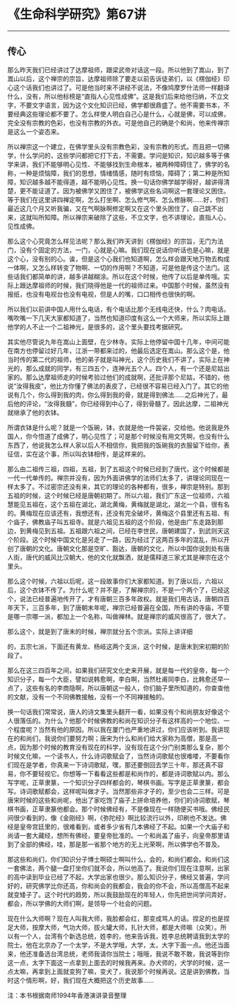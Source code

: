# 《生命科学研究》第67讲

------

## 传心

那么昨天我们已经讲过了达摩祖师，跟梁武帝对话这一段。所以他到了嵩山，到了嵩山以后，这个禅宗的宗旨，达摩祖师除了要走以前告诉徒弟们，以《楞伽经》印心这个话我们也讲过了。可是他当时来不讲经不说法，不像鸠摩罗什法师一样翻译什么，没有，所以他标榜是“直指人心见性成佛”。这是我们后来给他归纳，不立文字，不要文字语言，因为这个文化知识已经，佛学都很鼎盛了。他不需要书本，不要经典这些理论都不要了。怎么样使人明白自己心是什么，心就是佛，可以成佛，完全没有宗教的色彩，也没有宗教的外衣。可是他自己的确是个和尚，他来传禅宗是这么一个姿态来。

所以禅宗这一个建立，在佛学里头没有宗教色彩，没有宗教的形式。而且把一切佛学，什么学问的，这些学问都把它打下去，不需要。学问是知识，知识越多等于佛学来讲，我们不能够明心见性、不能够找到生命根本，被两种障碍住了，佛学的名称，一种是烦恼障，我们的思想，情绪情感，随时有烦恼，障碍了；第二种是所知障，知识越多越不能得道，越不能明心见性。换一句话你佛学越学得好，越讲得清楚，更不能证道了。因为被佛学又困住了，被佛学这些名词啊这一套理论又困住。等于我们在这里讲四禅定啊，怎么打坐啊、怎么修气啊、怎么修脉啊……好，你们最近这几个月又听我骗，又在气啊脉啊修定啊又在这个里头困住了，自己跳不出来，这就叫所知障。所以禅宗来破除了这些，不立文字，也不讲理论，直指人心，见性成佛。

那么这个心究竟怎么样见法呢？那么我们昨天讲到《楞伽经》的宗旨，无门为法门，没有个固定的方法，一门，心就是心嘛。我们现在说话你听话也是心嘛，就是这个心，没有别的心。诶，但是这个心我们也知道啊，怎么样会跟天地万物去构成一体啊，又怎么样转变了物啊、一切的作用啊？不知道，可是他是传这个法门。这些话我们都简单的讲，越多讲越糊涂。所以在这个时候，他传了以后是单传哦。实际上跟达摩祖师的时候，我们晓得他是一代的祖师过来。中国那个时候，虽然没有报纸，也没有电视台也没有电视，但是人的嘴，口口相传也很快的啊。

所以我们以前讲中国人用什么电话，有个电话比那个无线电还快，什么？肉电话。嘴吹嘴一下几天大家都知道了，当然也知道印度有这么一个大师来，所以实际上跟他学的人不止一个二祖神光，是很多的，这个里头要找考据研究。

其实他尽管说九年在嵩山上面壁，在少林寺。实际上他停留中国十几年，中间可能在南方也停留过好几年，江浙一带都来过的，他最后选定在嵩山。那么这个是，他当时传的第二代的祖师，他的弟子就是叫神光，这个历史我们不讲了。实际上在神光的，那么成就的同学，有三四五个，连神光五个人。四个人，有一个还是尼姑出家的。那么达摩祖师走的时候考验过他们的成就啊，还批评那个尼姑，不错的，他说“汝得我皮”，他比方你懂了佛法的表皮了，已经很不容易已经入门了。其它的他说有几个，你么得到我的肉，你么得到我的骨，就是得到佛法……之后神光了，最后他的评论，“汝得我髓”，你已经得到中心了，得到骨髓了。因此达摩，二祖神光就继承了他的衣钵。

所谓衣钵是什么呢？就是一个饭碗，钵，衣就是他一件袈裟，交给他。他说我是外国人，你今悟道了成佛了，明心见性了；可是那个时候没有用文凭啊，也没有什么东西了，他说我怎么样人家以后人不相信你，我把我的饭碗我的衣服留下给你，表征信，实在这个事，所以叫衣钵相传，是这样来的。

那么由二祖传三祖，四祖，五祖，到了五祖这个时候已经到了唐代，这个时候都是一代一代单传的。禅宗并没有，因为外面讲佛学的法师们太多了，讲理论同现在一样太多了。不过密宗还没有来，其它的理论的各种都有，很多，禅宗是特别。那到五祖的时候，这个时候已经是唐朝初期了。所以六祖，我们广东这一位祖师，六祖慧能见五祖在，这个五祖在湖北，湖北黄梅，黄梅就是湖北，湖北一个县，很有名的。黄梅现在应该还有，我想还有，还没有完全破坏，黄梅这个县里还有五祖、有个庙子，佛教庙子叫五祖寺。就是六祖见五祖的这个阶段，他是由广东走路到那边，到黄梅见到五祖。五祖跟六祖之间，已经在李世民，唐朝建国了，到武则天这个阶段。这个时候中国文化是另走了一路，因为经过了这两百多年的混乱，所以开创了唐朝的文化。唐朝文化那是空旷、豁达，唐朝的文化，所以中国你说到处有唐人街，唐代的威风比汉朝大，他的文化就飘洒，就是儒释道三家尤其是禅宗在这个里头。

那么这个时候，六祖以后呢，这一段故事你们大家都知道。到了唐以后，六祖以后，这个衣钵不传了。为什么呢？并不是，了解禅宗的，不是一个两个了，已经这个，说法已经普遍地传开了，才有唐朝三百多年政权。就是我们用古话，唐朝四百年天下，三百多年，到了唐朝末年呢，禅宗已经普遍在全国，所有讲的寺庙，不管是哪一宗哪一派，都加上一个名称，叫做禅林。就是禅宗的威风很高了，很大了。

那么这个，就是到了唐末的时候，禅宗就分五个宗派。实际上讲详细

的，五宗七派，下面还有黄龙、杨岐这两个支派，这个时候，是唐末到宋初期的阶段了。

那么在这三四百年之间，如果我们研究文化史来开展，就是每一代的皇帝，每一个知识分子，每一个大臣，譬如说韩愈啊，李白啊，当然杜甫同李白，比韩愈还早一点了，这些有名的李商隐啊，所以唐朝这一般人，你们脑子里所知道的，你查查他的文献，没有一个不同佛教接触，没有一个不同禅接触的。

换一句话我们常常说，唐人的诗文集里头翻开一看，如果没有个和尚朋友好像这个人很落伍的。为什么？他那个时候佛教的和尚在知识分子有这样高的一个地位、一个程度呢？当然有他的原因。所以我在厦门也严重地讲过，你们应该听到。我讲现在的和尚们，我说你们要努力啊；唐宋为什么和尚们给大家称为高僧，那是高一点，因为那个时候的教育没有现在的科学，没有现在这个分门别类那么复杂，那个时候文化嘛，一个读书人，什么诗词歌赋会了，当然诗词歌赋也很难喽，不要看你们现在是学者，你真来一下诗词歌赋，嘿，那还要倒回去学三十年，那还真不容易，你不要轻视它。你想等一下看看这些都是和尚作的，都是诗词歌赋以内。那么写字呢，正草隶篆，一个知识分子四样都会的，琴棋书画。写字是正草隶篆，都会写。诗词歌赋都会，这样呢叫做才子。当然那些非才子的，至少也会二三样。可是唐宋时候的这些和尚呢，他出了家吃饱了庙子上拼命培养他，你们的诗词歌赋，琴棋书画，正草隶篆他都会。那个时候佛经有，不是像现在一样随便买书哦。佛经民间很少看到的，像《金刚经》啊，《弥陀经》啊比较流行以外，印刷也不发达。佛经是皇帝宫廷里的，很难看到，或者多少省有几本佛经了不起。如果一个大庙子和尚请一套大藏经，想所有佛经，要皇帝批准的。一个和尚盖了庙子，向皇帝那里请到了全部的佛经，哇，那是那一省那个地方的无上光荣啊，所以佛学也不普及。

那这些和尚们，你们知识分子博士啊硕士啊叫什么，会的，和尚们都会。和尚们这一套佛法，两个腿一盘打坐你们就不会，所以他高了。我说你们现在注意啊，出家的高中读到毕业已经了不起，大学出家也很少。那么知识分子，佛经又普遍，学问好的，研究佛学比你还高，你和尚会的我都会，我会的你不会，所以高僧高不起来就变矮子了。这个时代的趋势，所以我鼓励现在的年轻人，你先把世间学问弄好，都会，所以学佛的大师们啊，是领导一个社会的问题。

现在什么大师啊？现在人叫我大师，我脸都会红，那变成骂人的话。捏足的也是捏足大师，按摩大师，气功大师，拔火罐大师，扎针大师，都是大师嘛（众笑）。所以有一个人，台湾有个新选总统，姓李的，他来告诉我，姓李总统聘请我到太学的院士。他在北京办了一个太学，不是大学哦，大学，太，大字下面一点。他还当面来，他还准备选台湾总统，老师我请你当院士；哦哦，我说不敢不敢，我说等到你这一点，太字下面这一点拿到上面去的时候我再来。办犬师的，犬学的时候，这一点太嘛，再拿到上面就变狗了嘛，变犬了，我说那个时候再说。这是讲到佛教，当时这个情形啊，好，我们现在大概把这个历史故事……

注：本书根据南师1994年香港演讲录音整理

